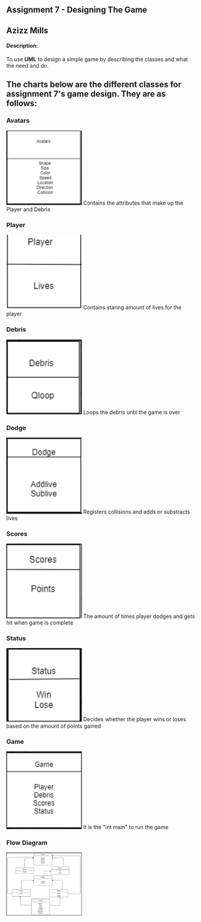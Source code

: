 ## Assignment 7 - Designing The Game

## Azizz Mills

#### Description:

To use **UML** to design a simple game by describing the classes and what the need and do.

## The charts below are the different classes for assignment 7's game design. They are as follows:

### Avatars
<img src= "Avatars.PNG" width="200">
Contains the attributes that make up the Player and Debris

### Player 
<img src= "Player.PNG" width="200">
Contains staring amount of lives for the player

### Debris 
<img src= "Debris.PNG" width="200">
Loops the debris until the game is over

### Dodge 
<img src= "Dodge.PNG" width="200">
Registers collisions and adds or substracts lives

### Scores 
<img src= "Scores.PNG" width="200">
The amount of times player dodges and gets hit when game is complete

### Status 
<img src= "Status.PNG" width="200">
Decides whether the player wins or loses based on the amount of points gained

### Game
<img src= "Game.PNG" width="200">
It is the "int main" to run the game

### Flow Diagram
<img src= "Flow Diagram.PNG" width="200">

